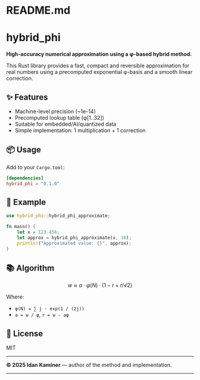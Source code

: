 # README.md

# hybrid_phi

**High-accuracy numerical approximation using a φ-based hybrid method.**

This Rust library provides a fast, compact and reversible approximation for real numbers using a precomputed exponential φ-basis and a smooth linear correction.

## ✨ Features

-   Machine-level precision (~1e-14)
-   Precomputed lookup table (φ[1..32])
-   Suitable for embedded/AI/quantized data
-   Simple implementation: 1 multiplication + 1 correction

## 📦 Usage

Add to your `Cargo.toml`:

```toml
[dependencies]
hybrid_phi = "0.1.0"
```

## 🔧 Example

```rust
use hybrid_phi::hybrid_phi_approximate;

fn main() {
    let x = 123.456;
    let approx = hybrid_phi_approximate(x, 10);
    println!("Approximated value: {}", approx);
}
```

## 📚 Algorithm

```math
w ≈ a · φ(N) · (1 - r + r / √2)
```

Where:

-   `φ(N) = ∑ j · exp(1 / (2j))`
-   `a = w / φ`, `r = w - aφ`

## 🔐 License

MIT

---

**© 2025 Idan Kaminer** — author of the method and implementation.

---
